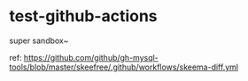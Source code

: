# test-github-actions

super sandbox~


ref: https://github.com/github/gh-mysql-tools/blob/master/skeefree/.github/workflows/skeema-diff.yml
